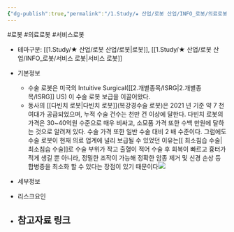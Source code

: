 ```yaml
---
{"dg-publish":true,"permalink":"/1.Study/★ 산업/로봇 산업/INFO_로봇/의료로봇/","created":"2024-11-20T21:02:28.022+09:00","updated":"2025-06-03T20:07:20.162+09:00"}
---
```


#로봇 #의료로봇 #서비스로봇



- 테마구분: [[1.Study/★ 산업/로봇 산업/로봇\|로봇]], [[1.Study/★ 산업/로봇 산업/INFO_로봇/서비스 로봇\|서비스 로봇]]



- 기본정보
	- 수술 로봇은 미국의 Intuitive Surgical([[2.개별종목/ISRG\|2.개별종목/ISRG]] US) 이 수술 로봇 보급을 이끌어왔다. 
	- 동사의 [[다빈치 로봇\|다빈치 로봇]](복강경수술 로봇)은 2021 년 기준 약 7 천여대가 공급되었으며, 누적 수술 건수는 천만 건 이상에 달한다. 다빈치 로봇의 가격은 30~40억원 수준으로 매우 비싸고, 소모품 가격 또한 수백 만원에 달하는 것으로 알려져 있다. 수술 가격 또한 일반 수술 대비 2 배 수준이다. 그럼에도 수술 로봇이 현재 의료 업계에 널리 보급될 수 있었던 이유는[[ 최소침습 수술\| 최소침습 수술]]로 수술 부위가 작고 출혈이 적어 수술 후 회복이 빠르고 흉터가 적게 생길 뿐 아니라, 정밀한 조작이 가능해 정확한 암종 제거 및 신경 손상 등 합병증을 최소화 할 수 있다는 장점이 있기 때문이다![](https://i.imgur.com/ZIoSWqd.png)




- 세부정보



- 리스크요인




- 참고자료 링크
	- 

